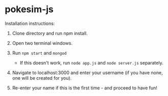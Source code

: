 # pokesim-js

Installation instructions:

1. Clone directory and run npm install.

2. Open two terminal windows.

3. Run ```npm start``` and ```mongod```
	* If this doesn't work, run ```node app.js``` and ```node server.js``` separately.

4. Navigate to localhost:3000 and enter your username (if you have none, one will be created for you). 

5. Re-enter your name if this is the first time - and proceed to have fun!
